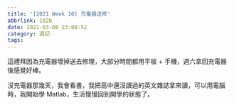 ```yaml
---
title: '[2021 Week 10] 充電器送修'
abbrlink: 182b
date: 2021-03-08 23:08:52
category: 週記
tags:
---
```

這禮拜因為充電器壞掉送去修理，大部分時間都用平板 + 手機，週六拿回充電器後感覺好棒。
<!-- more -->
沒充電器那幾天，我會看書，我把高中還沒讀過的英文雜誌拿來讀，可以用電腦時，我開始學 Matlab，生活慢慢回到開學的狀態了。